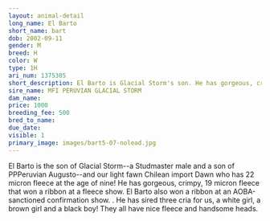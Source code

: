 ```yaml
---
layout: animal-detail
long_name: El Barto
short_name: bart
dob: 2002-09-11
gender: M
breed: H
color: W
type: 1H
ari_num: 1375305
short_description: El Barto is Glacial Storm's son. He has gorgeous, crimpy fine fleece
sire_name: MFI PERUVIAN GLACIAL STORM
dam_name: 
price: 1000
breeding_fee: 500
bred_to_name: 
due_date: 
visible: 1
primary_image: images/bart5-07-nolead.jpg
---
```

El Barto is the son of Glacial Storm--a Studmaster male and a son of PPPeruvian Augusto--and our light fawn Chilean import Dawn who has 22 micron fleece at the age of nine! He has gorgeous, crimpy, 19 micron fleece that won a ribbon at a fleece show. El Barto also won a ribbon at an AOBA-sanctioned confirmation show. . He has sired three cria for us, a white girl, a brown girl and a black boy! They all have nice fleece and handsome heads. 
